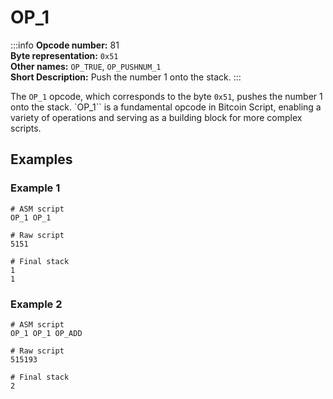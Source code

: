 # OP_1
:::info
**Opcode number:** 81  
**Byte representation:** `0x51`  
**Other names:** `OP_TRUE`, `OP_PUSHNUM_1`  
**Short Description:** Push the number 1 onto the stack. 
:::

The `OP_1` opcode, which corresponds to the byte `0x51`, pushes the number 1 onto the stack. `OP_1`` is a fundamental opcode in Bitcoin Script, enabling a variety of operations and serving as a building block for more complex scripts.

## Examples
### Example 1
```shell
# ASM script
OP_1 OP_1

# Raw script
5151

# Final stack
1
1
```

### Example 2
```shell
# ASM script
OP_1 OP_1 OP_ADD

# Raw script
515193

# Final stack
2
```
